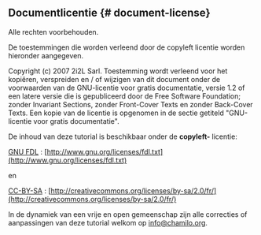 ## Documentlicentie {# document-license}

Alle rechten voorbehouden.

De toestemmingen die worden verleend door de copyleft licentie worden hieronder aangegeven.

Copyright (c) 2007 2i2L Sarl. Toestemming wordt verleend voor het kopiëren, verspreiden en / of wijzigen van dit document onder de voorwaarden van de GNU-licentie voor gratis documentatie, versie 1.2 of een latere versie die is gepubliceerd door de Free Software Foundation; zonder Invariant Sections, zonder Front-Cover Texts en zonder Back-Cover Texts. Een kopie van de licentie is opgenomen in de sectie getiteld "GNU-licentie voor gratis documentatie".

De inhoud van deze tutorial is beschikbaar onder de **copyleft-** licentie:

[GNU FDL](http://www.gnu.org/licenses/fdl.txt) : [http://www.gnu.org/licenses/fdl.txt](http://www.gnu.org/licenses/fdl.txt)

en

[CC-BY-SA](http://creativecommons.org/licenses/by-sa/2.0/fr/) : [http://creativecommons.org/licenses/by-sa/2.0/fr/](http://creativecommons.org/licenses/by-sa/2.0/fr/)

In de dynamiek van een vrije en open gemeenschap zijn alle correcties of aanpassingen van deze tutorial welkom op info@chamilo.org.
